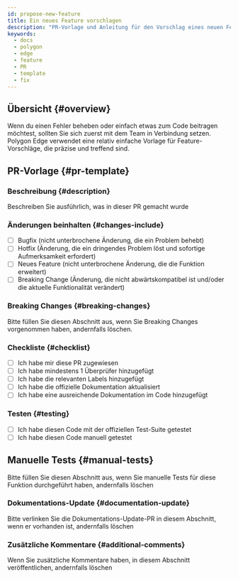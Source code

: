```yaml
---
id: propose-new-feature
title: Ein neues Feature vorschlagen
description: "PR-Vorlage und Anleitung für den Vorschlag eines neuen Features."
keywords:
  - docs
  - polygon
  - edge
  - feature
  - PR
  - template
  - fix
---
```


## Übersicht {#overview}

Wenn du einen Fehler beheben oder einfach etwas zum Code beitragen möchtest, sollten Sie sich zuerst mit dem Team in Verbindung setzen. <br/>
Polygon Edge verwendet eine relativ einfache Vorlage für Feature-Vorschläge, die präzise und treffend sind.

## PR-Vorlage {#pr-template}

### Beschreibung {#description}

Beschreiben Sie ausführlich, was in dieser PR gemacht wurde

### Änderungen beinhalten {#changes-include}

- [ ] Bugfix (nicht unterbrochene Änderung, die ein Problem behebt)
- [ ] Hotfix (Änderung, die ein dringendes Problem löst und sofortige Aufmerksamkeit erfordert)
- [ ] Neues Feature (nicht unterbrochene Änderung, die die Funktion erweitert)
- [ ] Breaking Change (Änderung, die nicht abwärtskompatibel ist und/oder die aktuelle Funktionalität verändert)

### Breaking Changes {#breaking-changes}

Bitte füllen Sie diesen Abschnitt aus, wenn Sie Breaking Changes vorgenommen haben, andernfalls löschen.

### Checkliste {#checklist}

- [ ] Ich habe mir diese PR zugewiesen
- [ ] Ich habe mindestens 1 Überprüfer hinzugefügt
- [ ] Ich habe die relevanten Labels hinzugefügt
- [ ] Ich habe die offizielle Dokumentation aktualisiert
- [ ] Ich habe eine ausreichende Dokumentation im Code hinzugefügt

### Testen {#testing}

- [ ] Ich habe diesen Code mit der offiziellen Test-Suite getestet
- [ ] Ich habe diesen Code manuell getestet

## Manuelle Tests {#manual-tests}

Bitte füllen Sie diesen Abschnitt aus, wenn Sie manuelle Tests für diese Funktion durchgeführt haben, andernfalls löschen

### Dokumentations-Update {#documentation-update}

Bitte verlinken Sie die Dokumentations-Update-PR in diesem Abschnitt, wenn er vorhanden ist, andernfalls löschen

### Zusätzliche Kommentare {#additional-comments}

Wenn Sie zusätzliche Kommentare haben, in diesem Abschnitt veröffentlichen, andernfalls löschen
